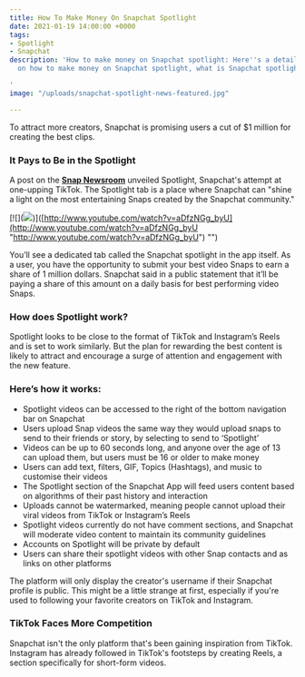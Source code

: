 ```yaml
---
title: How To Make Money On Snapchat Spotlight
date: 2021-01-19 14:00:00 +0000
tags:
- Spotlight
- Snapchat
description: 'How to make money on Snapchat spotlight: Here''s a detailed overview
  on how to make money on Snapchat spotlight, what is Snapchat spotlight and more

'
image: "/uploads/snapchat-spotlight-news-featured.jpg"

---
```

To attract more creators, Snapchat is promising users a cut of $1 million for creating the best clips.

### It Pays to Be in the Spotlight

A post on the [**Snap Newsroom**](https://www.snap.com/en-US/news/) unveiled Spotlight, Snapchat's attempt at one-upping TikTok. The Spotlight tab is a place where Snapchat can "shine a light on the most entertaining Snaps created by the Snapchat community."

\[!\[\](![](http://img.youtube.com/vi/aDfzNGg_byU/0.jpg))\]([http://www.youtube.com/watch?v=aDfzNGg_byU](http://www.youtube.com/watch?v=aDfzNGg_byU "http://www.youtube.com/watch?v=aDfzNGg_byU") "")

You’ll see a dedicated tab called the Snapchat spotlight in the app itself. As a user, you have the opportunity to submit your best video Snaps to earn a share of 1 million dollars. Snapchat said in a public statement that it’ll be paying a share of this amount on a daily basis for best performing video Snaps.

### How does Spotlight work?

Spotlight looks to be close to the format of TikTok and Instagram’s Reels and is set to work similarly. But the plan for rewarding the best content is likely to attract and encourage a surge of attention and engagement with the new feature.

### Here’s how it works:

* Spotlight videos can be accessed to the right of the bottom navigation bar on Snapchat
* Users upload Snap videos the same way they would upload snaps to send to their friends or story, by selecting to send to ‘Spotlight’
* Videos can be up to 60 seconds long, and anyone over the age of 13 can upload them, but users must be 16 or older to make money
* Users can add text, filters, GIF, Topics (Hashtags), and music to customise their videos
* The Spotlight section of the Snapchat App will feed users content based on algorithms of their past history and interaction
* Uploads cannot be watermarked, meaning people cannot upload their viral videos from TikTok or Instagram’s Reels
* Spotlight videos currently do not have comment sections, and Snapchat will moderate video content to maintain its community guidelines
* Accounts on Spotlight will be private by default
* Users can share their spotlight videos with other Snap contacts and as links on other platforms

The platform will only display the creator's username if their Snapchat profile is public. This might be a little strange at first, especially if you're used to following your favorite creators on TikTok and Instagram.

### TikTok Faces More Competition

Snapchat isn't the only platform that's been gaining inspiration from TikTok. Instagram has already followed in TikTok's footsteps by creating Reels, a section specifically for short-form videos.
